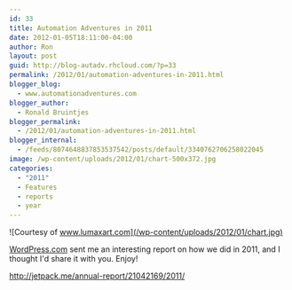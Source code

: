 ```yaml
---
id: 33
title: Automation Adventures in 2011
date: 2012-01-05T18:11:00-04:00
author: Ron
layout: post
guid: http://blog-autadv.rhcloud.com/?p=33
permalink: /2012/01/automation-adventures-in-2011.html
blogger_blog:
  - www.automationadventures.com
blogger_author:
  - Ronald Bruintjes
blogger_permalink:
  - /2012/01/automation-adventures-in-2011.html
blogger_internal:
  - /feeds/8074648837853537542/posts/default/3340762706258022045
image: /wp-content/uploads/2012/01/chart-500x372.jpg
categories:
  - "2011"
  - Features
  - reports
  - year
---
```

![Courtesy of www.lumaxart.com](/wp-content/uploads/2012/01/chart.jpg)

[WordPress.com](http://wordpress.com/) sent me an interesting report on how we did in 2011, and I thought I'd share it with you. Enjoy!

<http://jetpack.me/annual-report/21042169/2011/>